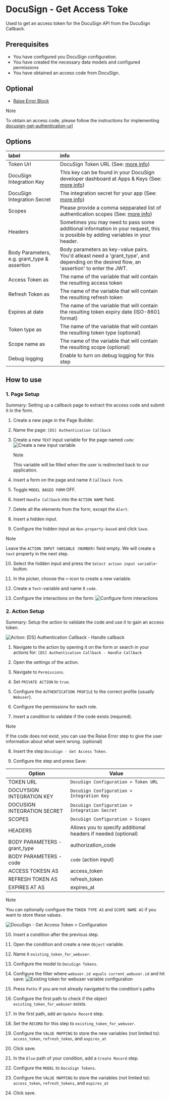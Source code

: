 # DocuSign - Get Access Toke

Used to get an access token for the DocuSign API from the DocuSign Callback.

## Prerequisites

- You have configured you DocuSign configuration.
- You have created the necessary data models and configured permissions
- You have obtained an access code from DocuSign.

## Optional

- [Raise Error Block](https://my.bettyblocks.com/block-store/ed82e4de-9248-4bb7-8791-d2cad09369b2)

> [!NOTE]
> To obtain an access code, please follow the instructions for implementing [docusign-get-authentication-url](../../docusign-get-authentication-url/readme.md)

## Options

| label                                        | info                                                                                                                                                                                                                         |
| :------------------------------------------- | :--------------------------------------------------------------------------------------------------------------------------------------------------------------------------------------------------------------------------- |
| Token Url                                    | DocuSign Token URL (See: [more info](https://developers.docusign.com/docs/web-forms-api/web-forms-101/endpoint-base-path))                                                                                                   |
| DocuSign Integration Key                     | This key can be found in your DocuSign developer dashboard at Apps & Keys (See: [more info](https://support.docusign.com/s/document-item?language=en_US&bundleId=pik1583277475390&topicId=pmp1583277397015.html&_LANG=enus)) |
| DocuSign Integration Secret                  | The integration secret for your app (See: [more info](https://support.docusign.com/s/document-item?language=en_US&bundleId=pik1583277475390&topicId=lzz1583277395470.html&_LANG=enus))                                       |
| Scopes                                       | Please provide a comma sepparated list of authentication scopes (See: [more info](https://developers.docusign.com/platform/auth/reference/scopes/))                                                                          |
| Headers                                      | Sometimes you may need to pass some additional information in your request, this is possible by adding variables in your header.                                                                                             |
| Body Parameters, e.g. grant_type & assertion | Body parameters as key-value pairs. You'd atleast need a 'grant_type', and depending on the desired flow, an 'assertion' to enter the JWT.                                                                                   |
| Access Token as                              | The name of the variable that will contain the resulting access token                                                                                                                                                        |
| Refresh Token as                             | The name of the variable that will contain the resulting refresh token                                                                                                                                                       |
| Expires at date                              | The name of the variable that will contain the resulting token expiry date (ISO-8601 format)                                                                                                                                 |
| Token type as                                | The name of the variable that will contain the resulting token type (optional)                                                                                                                                               |
| Scope name as                                | The name of the variable that will contain the resulting scope (optional)                                                                                                                                                    |
| Debug logging                                | Enable to turn on debug logging for this step                                                                                                                                                                                |

## How to use

### 1. Page Setup

Summary: Setting up a callback page to extract the access code and submit it in the form.

1. Create a new page in the Page Builder.

2. Name the page: `[DS] Authentication Callback`

3. Create a new `TEXT` input variable for the page named `code`:
   ![Create a new input variable](../../public/create_page_input_var.jpg)

   > [!NOTE]
   > This variable will be filled when the user is redirected back to our application.

4. Insert a form on the page and name it `Callback Form`.

5. Toggle `MODEL BASED FORM` OFF.

6. Insert `Handle Callback` into the `ACTION NAME` field.

7. Delete all the elements from the form, except the `Alert`.

8. Insert a hidden input.

9. Configure the hidden input as `Non-property-based` and click `Save`.

> [!NOTE]
> Leave the `ACTION INPUT VARIABLE (NUMBER)` field empty. We will create a `text` property in the next step.

10. Select the hidden input and press the `Select action input variable`-button.

11. In the picker, choose the `+`-icon to create a new variable.

12. Create a `Text`-variable and name it `code`.

13. Configure the interactions on the form:
    ![Configure form interactions](../../public/configure_form_interactions)

### 2. Action Setup

Summary: Setup the action to validate the code and use it to gain an access token.

![Action: [DS] Authentication Callback - Handle callback](../../public/ds_authentication_callback_handle_callback.jpg)

1. Navigate to the action by opening it on the form or search in your actions for:
   `[DS] Authentication Callback - Handle Callback`

2. Open the settings of the action.

3. Navigate to `Permissions`.

4. Set `PRIVATE ACTION` to `true`.

5. Configure the `AUTHENTICATION PROFILE` to the correct profile (usually `Webuser`).

6. Configure the permissions for each role.

7. Insert a condition to validate if the code exists (required).

> [!NOTE]
> If the code does not exist, you can use the Raise Error step to give the user information about what went wrong. (optional)

8. Insert the step `DocuSign - Get Access Token`.

9. Configure the step and press Save:

| Option                       | Value                                                         |
| ---------------------------- | ------------------------------------------------------------- |
| TOKEN URL                    | `DocuSign Configuration > Token URL`                          |
| DOCUYSIGN INTEGRATION KEY    | `DocuSign Configuration > Integration Key`                    |
| DOCUSIGN INTEGRATION SECRET  | `DocuSign Configuration > Integration Secret`                 |
| SCOPES                       | `DocuSign Configuration > Scopes`                             |
| HEADERS                      | Allows you to specify additional headers if needed (optional) |
| BODY PARAMETERS - grant_type | authorization_code                                            |
| BODY PARAMETERS - code       | `code` (action input)                                         |
| ACCESS TOKESN AS             | access_token                                                  |
| REFRESH TOKEN AS             | refresh_token                                                 |
| EXPIRES AT AS                | expires_at                                                    |

> [!NOTE]
> You can optionally configure the `TOKEN TYPE AS` and `SCOPE NAME AS` if you want to store these values.

![DocuSign - Get Access Token > Configuration](../../public/docusign-get-access-token-config.jpg)

10. Insert a condition after the previous step.

11. Open the condition and create a new `Object` variable.

12. Name it `existing_token_for_webuser`.

13. Configure the model to `DocuSign Tokens`.

14. Configure the filter where `webuser.id equals current_webuser.id` and hit save:
    ![Existing token for webuser variable configuration](../../public/existing_token_for_webuser_variable_configuration.jpg)

15. Press `Paths` if you are not already navigated to the condition's paths

16. Configure the first path to check if the object `existing_token_for_webuser` exists.

17. In the first path, add an `Update Record` step.

18. Set the `RECORD` for this step to `existing_token_for_webuser`.

19. Configure the `VALUE MAPPING` to store the new variables (not limited to): `access_token`, `refresh_token`, and `expires_at`

20. Click save.

21. In the `Else` path of your condition, add a `Create Record` step.

22. Configure the `MODEL` to `DocuSign Tokens`.

23. Configure the `VALUE MAPPING` to store the variables (not limited to): `access_token`, `refresh_tokens`, and `expires_at`

24. Click save.
